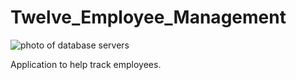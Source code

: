 # Twelve_Employee_Management

![photo of database servers](https://user-images.githubusercontent.com/55456375/76482963-62839680-63db-11ea-8dc0-35b92c5c0b18.png)

Application to help track employees. 
